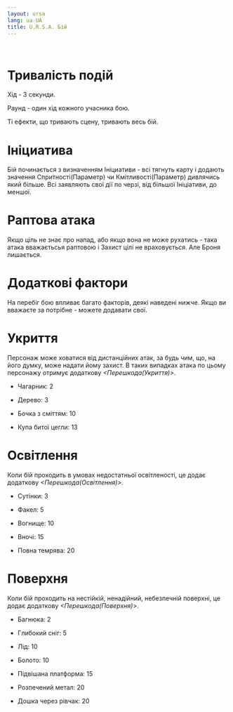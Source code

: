 ```yaml
---
layout: ursa
lang: ua-UA
title: U.R.S.A. Бій
---
```


<div id="nav-placeholder"></div>
<script>
$(function(){
  $("#nav-placeholder").load("/ursa_doc/navbar.html");
});
</script>

<br>

# **Тривалість подій**

Хід - 3 секунди.

Раунд - один хід кожного учасника бою.

Ті ефекти, що тривають сцену, тривають весь бій.

# **Ініциатива**
Бій починається з визначенням Ініциативи - всі тягнуть карту і додають
значення Спритності(Параметр) чи Кмітливості(Параметр) дивлячись який
більше. Всі заявляють свої дії по черзі, від більшої Ініціативи, до
меншої.

# **Раптова атака**
Якщо ціль не знає про напад, або якщо вона не може рухатись - така атака
вважаєтьсья раптовою і Захист цілі не враховується. Але Броня лишається.

# **Додаткові фактори**

На перебіг бою впливає багато факторів, деякі наведені нижче. Якщо ви
вважаєте за потрібне - можете додавати свої.

# Укриття

Персонаж може ховатися від дистанційних атак, за будь чим, що, на його
думку, може надати йому захист. В таких випадках атака по цьому персонажу
отримує додаткову *<Перешкода(Укриття)>*.

- Чагарник: 2

- Дерево: 3

- Бочка з сміттям: 10

- Купа битої цегли: 13

# Освітлення

Коли бій проходить в умовах недостатньої освітленості, це додає додаткову
*<Перешкода(Освітлення)>*.

- Сутінки: 3

- Факел: 5

- Вогнище: 10

- Вночі: 15

- Повна темрява: 20

# Поверхня

Коли бій проходить на нестійкій, ненадійний, небезпечній поверхні, це
додає додаткову *<Перешкода(Поверхня)>*.

- Багнюка: 2

- Глибокий сніг: 5

- Лід: 10

- Болото: 10

- Підвішана платформа: 15

- Розпечений метал: 20

- Дошка через рівчак: 20
